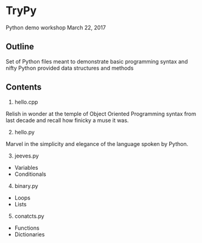 # TryPy
Python demo workshop March 22, 2017

## Outline
Set of Python files meant to demonstrate basic programming syntax and nifty Python provided data structures and methods

## Contents

1) hello.cpp

Relish in wonder at the temple of Object Oriented Programming syntax from last decade and recall how finicky a muse it was.

2) hello.py

Marvel in the simplicity and elegance of the language spoken by Python.

3) jeeves.py 

- Variables
- Conditionals

4) binary.py

- Loops
- Lists

5) conatcts.py

- Functions
- Dictionaries
